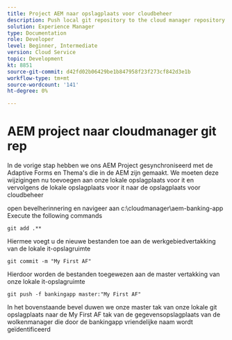 ```yaml
---
title: Project AEM naar opslagplaats voor cloudbeheer
description: Push local git repository to the cloud manager repository
solution: Experience Manager
type: Documentation
role: Developer
level: Beginner, Intermediate
version: Cloud Service
topic: Development
kt: 8851
source-git-commit: d42fd02b06429be1b847958f23f273cf842d3e1b
workflow-type: tm+mt
source-wordcount: '141'
ht-degree: 0%

---
```



# AEM project naar cloudmanager git rep

In de vorige stap hebben we ons AEM Project gesynchroniseerd met de Adaptive Forms en Thema&#39;s die in de AEM zijn gemaakt.
We moeten deze wijzigingen nu toevoegen aan onze lokale opslagplaats voor it en vervolgens de lokale opslagplaats voor it naar de opslagplaats voor cloudbeheer

open bevelherinnering en navigeer aan c:\cloudmanager\aem-banking-app Execute the following commands

```
git add .**
```

Hiermee voegt u de nieuwe bestanden toe aan de werkgebiedvertakking van de lokale it-opslagruimte

```
git commit -m "My First AF"
```

Hierdoor worden de bestanden toegewezen aan de master vertakking van onze lokale it-opslagruimte

```
git push -f bankingapp master:"My First AF"
```

In het bovenstaande bevel duwen we onze master tak van onze lokale git opslagplaats naar de My First AF tak van de gegevensopslagplaats van de wolkenmanager die door de bankingapp vriendelijke naam wordt geïdentificeerd



